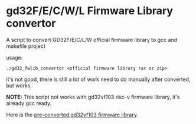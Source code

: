 # gd32F/E/C/W/L Firmware Library convertor

A script to convert GD32F/E/C/L/W  official firmware library to gcc and makefile project

usage:

```
./gd32_fwlib_convertor <official firmware library rar or zip>
```

it's not good, there is still a lot of work need to do manually after converted, but works.

**NOTE:** This script not works with gd32vf103 risc-v firmware library, it's already gcc ready.

Here is the [pre-converted gd32vf103 firmware library](https://github.com/cjacker/gd32vf103_firmware_library_gcc_makefile).
